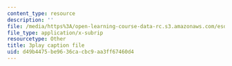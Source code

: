 ```yaml
---
content_type: resource
description: ''
file: /media/https%3A/open-learning-course-data-rc.s3.amazonaws.com/esd-290-special-topics-in-supply-chain-management-spring-2005/d49b4475be9636cacbc9aa3ff67460d4_-3tiysis4BM.srt
file_type: application/x-subrip
resourcetype: Other
title: 3play caption file
uid: d49b4475-be96-36ca-cbc9-aa3ff67460d4
---
```

